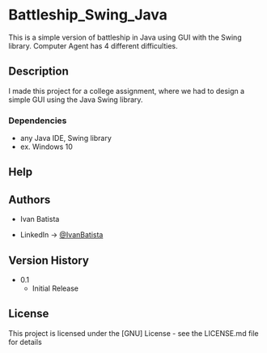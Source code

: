 # Battleship_Swing_Java
This is a simple version of battleship in Java using GUI with the Swing library. Computer Agent has 4 different difficulties. 

## Description
I made this project for a college assignment, where we had to design a simple GUI using the Java Swing library.



### Dependencies

* any Java IDE, Swing library
* ex. Windows 10

## Help



## Authors
* Ivan Batista

* LinkedIn -> [@IvanBatista](https://www.linkedin.com/in/ivan-penedo-22081999-true/)

## Version History

* 0.1
    * Initial Release

## License

This project is licensed under the [GNU] License - see the LICENSE.md file for details
